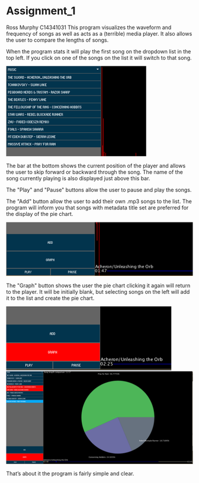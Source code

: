 # Assignment_1
Ross Murphy C14341031
This program visualizes the waveform and frequency of songs as well as acts as a (terrible) media player. 
It also allows the user to compare the lengths of songs.

When the program stats it will play the first song on the dropdown list in the top left. If you click on one of the songs on the list it will switch to that song.

![alt tag](README_pics/select.PNG)

The bar at the bottom shows the current position of the player and allows the user to skip forward or backward through the song. The name of the song currently playing is also displayed just above this bar.

The "Play" and "Pause" buttons allow the user to pause and play the songs.

The "Add" button allow the user to add their own .mp3 songs to the list. The program will inform you that songs with metadata title set are preferred for the display of the pie chart.

![alt tag](README_pics/bottom.PNG)

The "Graph" button shows the user the pie chart clicking it again will return to the player. It will be initially blank, but selecting songs on the left will add it to the list and create the pie chart.

![alt tag](README_pics/graph.PNG)
![alt tag](README_pics/graphSelect.PNG)

That’s about it the program is fairly simple and clear.
